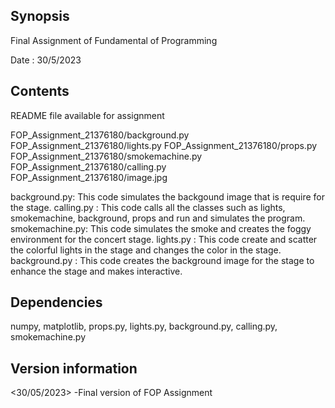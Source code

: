 ## Synopsis 

Final Assignment of Fundamental of Programming

Date : 30/5/2023 

  
## Contents 

README file available for assignment

FOP_Assignment_21376180/background.py
FOP_Assignment_21376180/lights.py
FOP_Assignment_21376180/props.py
FOP_Assignment_21376180/smokemachine.py
FOP_Assignment_21376180/calling.py
FOP_Assignment_21376180/image.jpg



background.py: This code simulates the backgound image that is require for the stage.
calling.py : This code calls all the classes such as lights, smokemachine, background, props and run and simulates the program.
smokemachine.py: This code simulates the smoke and creates the foggy environment for the concert stage.
lights.py : This code create and scatter the colorful lights in the stage and changes the color in the stage.
background.py : This code creates the background image for the stage to enhance the stage and makes interactive.

## Dependencies 
numpy, matplotlib, props.py, lights.py, background.py, calling.py, smokemachine.py





## Version information 

<30/05/2023> -Final version of FOP Assignment
 

 
